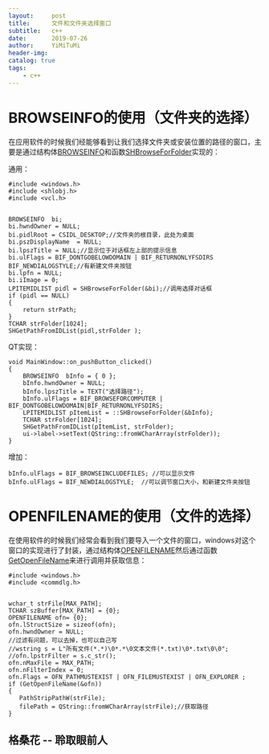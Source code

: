 ```yaml
---
layout:     post
title:      文件和文件夹选择窗口
subtitle:   c++
date:       2019-07-26
author:     YiMiTuMi
header-img: 
catalog: true
tags:
    - c++
---
```

# BROWSEINFO的使用（文件夹的选择）

在应用软件的时候我们经能够看到让我们选择文件夹或安装位置的路径的窗口，主要是通过结构体[BROWSEINFO](https://docs.microsoft.com/zh-cn/windows/win32/api/shlobj_core/ns-shlobj_core-browseinfoa)和函数[SHBrowseForFolder](https://docs.microsoft.com/zh-cn/windows/win32/api/shlobj_core/nf-shlobj_core-shbrowseforfoldera)实现的：

通用：

	#include <windows.h>
	#include <shlobj.h>
	#include <vcl.h>


	BROWSEINFO  bi;
	bi.hwndOwner = NULL;
	bi.pidlRoot = CSIDL_DESKTOP;//文件夹的根目录，此处为桌面
	bi.pszDisplayName  = NULL;	
	bi.lpszTitle = NULL;//显示位于对话框左上部的提示信息
	bi.ulFlags = BIF_DONTGOBELOWDOMAIN | BIF_RETURNONLYFSDIRS BIF_NEWDIALOGSTYLE;//有新建文件夹按钮
	bi.lpfn = NULL; 
	bi.iImage = 0;
	LPITEMIDLIST pidl = SHBrowseForFolder(&bi);//调用选择对话框
	if (pidl == NULL)    
	{    
		return strPath;    
	}    
	TCHAR strFolder[1024];   
	SHGetPathFromIDList(pidl,strFolder );

QT实现：

	void MainWindow::on_pushButton_clicked()
	{
	    BROWSEINFO	bInfo = { 0 };
	    bInfo.hwndOwner = NULL;
	    bInfo.lpszTitle = TEXT("选择路径");
	    bInfo.ulFlags = BIF_BROWSEFORCOMPUTER | BIF_DONTGOBELOWDOMAIN|BIF_RETURNONLYFSDIRS;
	    LPITEMIDLIST pItemList = ::SHBrowseForFolder(&bInfo);
	    TCHAR strFolder[1024];
	    SHGetPathFromIDList(pItemList, strFolder);
	    ui->label->setText(QString::fromWCharArray(strFolder));
	}

增加：

	bInfo.ulFlags = BIF_BROWSEINCLUDEFILES; //可以显示文件
	bInfo.ulFlags = BIF_NEWDIALOGSTYLE;  //可以调节窗口大小，和新建文件夹按钮


# OPENFILENAME的使用（文件的选择）

在使用软件的时候我们经常会看到我们要导入一个文件的窗口，windows对这个窗口的实现进行了封装，通过结构体[OPENFILENAME](https://docs.microsoft.com/zh-cn/windows/win32/api/commdlg/ns-commdlg-openfilenamea)然后通过函数[GetOpenFileName](https://docs.microsoft.com/zh-cn/windows/win32/api/commdlg/nf-commdlg-getopenfilenamea)来进行调用并获取信息：


	#include <windows.h>
	#include <commdlg.h>


	wchar_t strFile[MAX_PATH];
    TCHAR szBuffer[MAX_PATH] = {0};
    OPENFILENAME ofn= {0};
    ofn.lStructSize = sizeof(ofn);
    ofn.hwndOwner = NULL;
    //过滤有问题，可以去掉，也可以自己写
    //wstring s = L"所有文件(*.*)\0*.*\0文本文件(*.txt)\0*.txt\0\0";
    //ofn.lpstrFilter = s.c_str();
    ofn.nMaxFile = MAX_PATH;
    ofn.nFilterIndex = 0;
    ofn.Flags = OFN_PATHMUSTEXIST | OFN_FILEMUSTEXIST | OFN_EXPLORER ;
    if (GetOpenFileName(&ofn))
    {
       PathStripPathW(strFile);
       filePath = QString::fromWCharArray(strFile);//获取路径
    }

## 格桑花 -- 聆取眼前人
